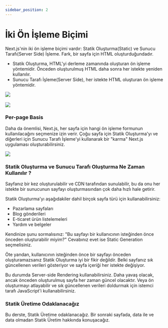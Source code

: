 ```yaml
---
sidebar_position: 2
---
```


# İki Ön İşleme Biçimi

Next.js'nin iki ön işleme biçimi vardır: Statik Oluşturma(Static) ve Sunucu Tarafı(Server Side) İşleme. Fark, bir sayfa için HTML oluşturduğundadır.

- Statik Oluşturma, HTML'yi derleme zamanında oluşturan ön işleme yöntemidir. Önceden oluşturulmuş HTML daha sonra her istekte yeniden kullanılır.
- Sunucu Tarafı İşleme(Server Side), her istekte HTML oluşturan ön işleme yöntemidir.


<img src="https://nextjs.org/static/images/learn/data-fetching/static-generation.png"/>

<br/>
<br/>

<img src="https://nextjs.org/static/images/learn/data-fetching/server-side-rendering.png"/>

### Per-page Basis

Daha da önemlisi, Next.js, her sayfa için hangi ön işleme formunun kullanılacağını seçmenize izin verir. Çoğu sayfa için Statik Oluşturma'yı ve diğerleri için Sunucu Tarafı İşleme'yi kullanarak bir "karma" Next.js uygulaması oluşturabilirsiniz.

<img src="https://nextjs.org/static/images/learn/data-fetching/per-page-basis.png"/>

### Statik Oluşturma ve Sunucu Tarafı Oluşturma Ne Zaman Kullanılır ?

Sayfanız bir kez oluşturulabilir ve CDN tarafından sunulabilir, bu da onu her istekte bir sunucunun sayfayı oluşturmasından çok daha hızlı hale getirir.

Statik Oluşturma'yı aşağıdakiler dahil birçok sayfa türü için kullanabilirsiniz:

- Pazarlama sayfaları
- Blog gönderileri
- E-ticaret ürün listelemeleri
- Yardım ve belgeler

Kendinize şunu sormalısınız: "Bu sayfayı bir kullanıcının isteğinden önce önceden oluşturabilir miyim?" Cevabınız evet ise Static Generation seçmelisiniz.

Öte yandan, kullanıcının isteğinden önce bir sayfayı önceden oluşturamazsanız Statik Oluşturma iyi bir fikir değildir. Belki sayfanız sık güncellenen verileri gösteriyor ve sayfa içeriği her istekte değişiyor.

Bu durumda Server-side Rendering kullanabilirsiniz. Daha yavaş olacak, ancak önceden oluşturulmuş sayfa her zaman güncel olacaktır. Veya ön oluşturmayı atlayabilir ve sık güncellenen verileri doldurmak için istemci tarafı JavaScript'i kullanabilirsiniz.


### Statik Üretime Odaklanacağız

 Bu derste, Statik Üretime odaklanacağız. Bir sonraki sayfada, data ile ve data olmadan Statik Üretim hakkında konuşacağız.

